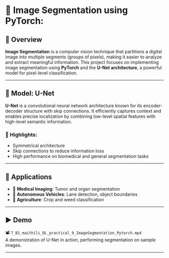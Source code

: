 # 🧠 Image Segmentation using PyTorch:        
                                  
   
## 📌 Overview 

**Image Segmentation** is a computer vision technique that partitions a digital image into multiple segments (groups of pixels), making it easier to analyze and extract meaningful information. This project focuses on implementing image segmentation using **PyTorch** and the **U-Net architecture**, a powerful model for pixel-level classification.
 
---
 
## 🔧 Model: U-Net

**U-Net** is a convolutional neural network architecture known for its encoder-decoder structure with skip connections. It efficiently captures context and enables precise localization by combining low-level spatial features with high-level semantic information.

### 🔁 Highlights: 
- Symmetrical architecture
- Skip connections to reduce information loss
- High performance on biomedical and general segmentation tasks

---

## 🎯 Applications

- 🏥 **Medical Imaging**: Tumor and organ segmentation  
- 🚗 **Autonomous Vehicles**: Lane detection, object boundaries  
- 🌾 **Agriculture**: Crop and weed classification  

---

## ▶️ Demo

📽️ `7_B1_maithili_DL_practical_9_ImageSegmentation_Pytorch.mp4`  
A demonstration of U-Net in action, performing segmentation on sample images.

---
